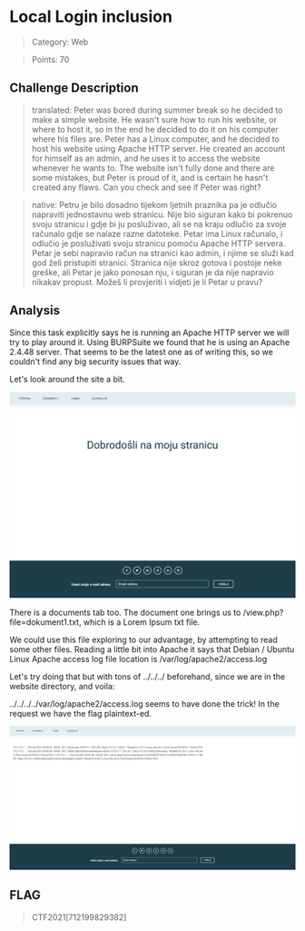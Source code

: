 # Local Login inclusion

> Category: Web

> Points: 70

## Challenge Description

> translated: Peter was bored during summer break so he decided to make a simple website. He wasn't sure how to run his website, or where to host it, so in the end he decided to do it on his computer where his files are. Peter has a Linux computer, and he decided to host his website using Apache HTTP server. He created an account for himself as an admin, and he uses it to access the website whenever he wants to. The website isn't fully done and there are some mistakes, but Peter is proud of it, and is certain he hasn't created any flaws. Can you check and see if Peter was right?

> native: Petru je bilo dosadno tijekom ljetnih praznika pa je odlučio napraviti jednostavnu web stranicu. Nije bio siguran kako bi pokrenuo svoju stranicu i gdje bi ju posluživao, ali se na kraju odlučio za svoje računalo gdje se nalaze razne datoteke. Petar ima Linux računalo, i odlučio je posluživati svoju stranicu pomoću Apache HTTP servera. Petar je sebi napravio račun na stranici kao admin, i njime se služi kad god želi pristupiti stranici.
> Stranica nije skroz gotova i postoje neke greške, ali Petar je jako ponosan nju, i siguran je da nije napravio nikakav propust. Možeš li provjeriti i vidjeti je li Petar u pravu? 

## Analysis

Since this task explicitly says he is running an Apache HTTP server we will try to play around it.
Using BURPSuite we found that he is using an Apache 2.4.48 server.
That seems to be the latest one as of writing this, so we couldn't find any big security issues that way.

Let's look around the site a bit.

![decrypted](website.png)

There is a documents tab too. The document one brings us to /view.php?file=dokument1.txt, which is a Lorem Ipsum txt file.

We could use this file exploring to our advantage, by attempting to read some other files. Reading a little bit into Apache it says that Debian / Ubuntu Linux Apache access log file location is /var/log/apache2/access.log

Let's try doing that but with tons of ../../../ beforehand, since we are in the website directory, and voila:

../../../../var/log/apache2/access.log seems to have done the trick! In the request we have the flag plaintext-ed.

![decrypted](solution.png)

## FLAG

> CTF2021[712199829382]